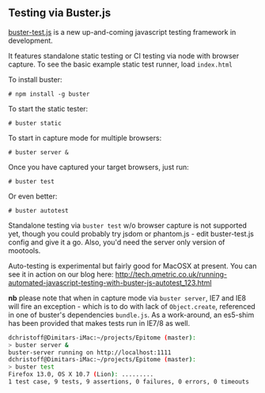 Testing via Buster.js
---------------------

[buster-test.js](http://busterjs.org) is a new up-and-coming javascript testing framework in development.

It features standalone static testing or CI testing via node with browser capture.
To see the basic example static test runner, load  `index.html`

To install buster:

    # npm install -g buster

To start the static tester:

    # buster static

To start in capture mode for multiple browsers:

    # buster server &

Once you have captured your target browsers, just run:

    # buster test

Or even better:

    # buster autotest

Standalone testing via `buster test` w/o browser capture is not supported yet, though you could probably try jsdom or phantom.js - edit buster-test.js config and give it a go. Also, you'd need the server only version of mootools.

Auto-testing is experimental but fairly good for MacOSX at present. You can see it in action on our blog here: http://tech.qmetric.co.uk/running-automated-javascript-testing-with-buster-js-autotest_123.html

**nb** please note that when in capture mode via `buster server`, IE7 and IE8 will fire an exception - which is to do with lack of `Object.create`, referenced in one of buster's dependencies `bundle.js`. As a work-around, an es5-shim has been provided that makes tests run in IE7/8 as well.

```sh
dchristoff@Dimitars-iMac:~/projects/Epitome (master):
> buster server &
buster-server running on http://localhost:1111
dchristoff@Dimitars-iMac:~/projects/Epitome (master):
> buster test
Firefox 13.0, OS X 10.7 (Lion): .........
1 test case, 9 tests, 9 assertions, 0 failures, 0 errors, 0 timeouts
```
